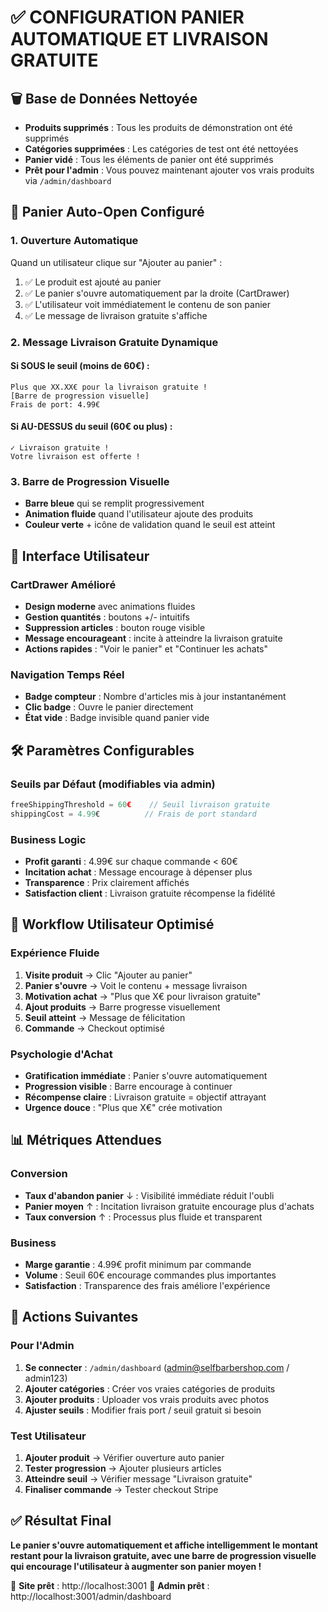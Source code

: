 # ✅ CONFIGURATION PANIER AUTOMATIQUE ET LIVRAISON GRATUITE

## 🗑️ Base de Données Nettoyée
- **Produits supprimés** : Tous les produits de démonstration ont été supprimés
- **Catégories supprimées** : Les catégories de test ont été nettoyées
- **Panier vidé** : Tous les éléments de panier ont été supprimés
- **Prêt pour l'admin** : Vous pouvez maintenant ajouter vos vrais produits via `/admin/dashboard`

## 🛒 Panier Auto-Open Configuré

### 1. **Ouverture Automatique**
Quand un utilisateur clique sur "Ajouter au panier" :
1. ✅ Le produit est ajouté au panier
2. ✅ Le panier s'ouvre automatiquement par la droite (CartDrawer)
3. ✅ L'utilisateur voit immédiatement le contenu de son panier
4. ✅ Le message de livraison gratuite s'affiche

### 2. **Message Livraison Gratuite Dynamique**

#### Si **SOUS le seuil** (moins de 60€) :
```
Plus que XX.XX€ pour la livraison gratuite !
[Barre de progression visuelle]
Frais de port: 4.99€
```

#### Si **AU-DESSUS du seuil** (60€ ou plus) :
```
✓ Livraison gratuite !
Votre livraison est offerte !
```

### 3. **Barre de Progression Visuelle**
- **Barre bleue** qui se remplit progressivement
- **Animation fluide** quand l'utilisateur ajoute des produits
- **Couleur verte** + icône de validation quand le seuil est atteint

## 🎨 Interface Utilisateur

### CartDrawer Amélioré
- **Design moderne** avec animations fluides
- **Gestion quantités** : boutons +/- intuitifs
- **Suppression articles** : bouton rouge visible
- **Message encourageant** : incite à atteindre la livraison gratuite
- **Actions rapides** : "Voir le panier" et "Continuer les achats"

### Navigation Temps Réel
- **Badge compteur** : Nombre d'articles mis à jour instantanément
- **Clic badge** : Ouvre le panier directement
- **État vide** : Badge invisible quand panier vide

## 🛠 Paramètres Configurables

### Seuils par Défaut (modifiables via admin)
```javascript
freeShippingThreshold = 60€    // Seuil livraison gratuite
shippingCost = 4.99€          // Frais de port standard
```

### Business Logic
- **Profit garanti** : 4.99€ sur chaque commande < 60€
- **Incitation achat** : Message encourage à dépenser plus
- **Transparence** : Prix clairement affichés
- **Satisfaction client** : Livraison gratuite récompense la fidélité

## 🚀 Workflow Utilisateur Optimisé

### Expérience Fluide
1. **Visite produit** → Clic "Ajouter au panier"
2. **Panier s'ouvre** → Voit le contenu + message livraison
3. **Motivation achat** → "Plus que X€ pour livraison gratuite"
4. **Ajout produits** → Barre progresse visuellement
5. **Seuil atteint** → Message de félicitation
6. **Commande** → Checkout optimisé

### Psychologie d'Achat
- **Gratification immédiate** : Panier s'ouvre automatiquement
- **Progression visible** : Barre encourage à continuer
- **Récompense claire** : Livraison gratuite = objectif attrayant
- **Urgence douce** : "Plus que X€" crée motivation

## 📊 Métriques Attendues

### Conversion
- **Taux d'abandon panier** ↓ : Visibilité immédiate réduit l'oubli
- **Panier moyen** ↑ : Incitation livraison gratuite encourage plus d'achats
- **Taux conversion** ↑ : Processus plus fluide et transparent

### Business
- **Marge garantie** : 4.99€ profit minimum par commande
- **Volume** : Seuil 60€ encourage commandes plus importantes
- **Satisfaction** : Transparence des frais améliore l'expérience

## 🎯 Actions Suivantes

### Pour l'Admin
1. **Se connecter** : `/admin/dashboard` (admin@selfbarbershop.com / admin123)
2. **Ajouter catégories** : Créer vos vraies catégories de produits
3. **Ajouter produits** : Uploader vos vrais produits avec photos
4. **Ajuster seuils** : Modifier frais port / seuil gratuit si besoin

### Test Utilisateur
1. **Ajouter produit** → Vérifier ouverture auto panier
2. **Tester progression** → Ajouter plusieurs articles
3. **Atteindre seuil** → Vérifier message "Livraison gratuite"
4. **Finaliser commande** → Tester checkout Stripe

## ✅ Résultat Final

**Le panier s'ouvre automatiquement et affiche intelligemment le montant restant pour la livraison gratuite, avec une barre de progression visuelle qui encourage l'utilisateur à augmenter son panier moyen !**

🔗 **Site prêt** : http://localhost:3001
🔗 **Admin prêt** : http://localhost:3001/admin/dashboard

